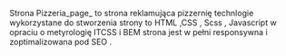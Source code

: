 Strona Pizzeria_page_ to strona reklamująca pizzernię technlogie wykorzystane do stworzenia strony to HTML ,CSS , Scss , Javascript   w opraciu o metyrologię ITCSS i BEM  strona jest w pełni responsywna i zoptimalizowana pod SEO . 

